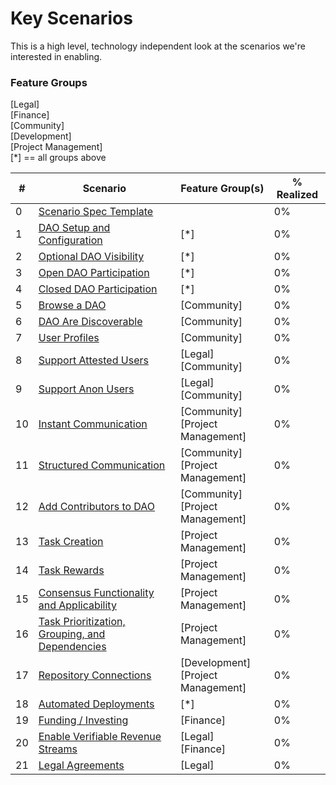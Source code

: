 # Key Scenarios  
This is a high level, technology independent look at the scenarios we're interested in enabling.  

### Feature Groups  
[Legal]  
[Finance]  
[Community]  
[Development]  
[Project Management]  
[*] == all groups above  

|  # | Scenario | Feature Group(s) | % Realized |  
| -- | -------- | ---------------- | ---------- |  
|  0 | [Scenario Spec Template](./scenario-specs/0-spec-template.md) | | 0% |  
|  1 | [DAO Setup and Configuration](./scenario-specs/1-setup-and-configure.md) | [*] | 0% |  
|  2 | [Optional DAO Visibility](./scenario-specs/2-optional-dao-visibility.md) | [*] | 0% |  
|  3 | [Open DAO Participation](./scenario-specs/3-open-dao-participation.md) | [*] | 0% |  
|  4 | [Closed DAO Participation](./scenario-specs/4-closed-dao-participation.md) | [*] | 0% |  
|  5 | [Browse a DAO](./scenario-specs/5-browse-a-dao.md) | [Community] | 0% |  
|  6 | [DAO Are Discoverable](./scenario-specs/6-daos-are-discoverable.md) | [Community] | 0% |  
|  7 | [User Profiles](./scenario-specs/7-user-profiles.md) | [Community] | 0% |  
|  8 | [Support Attested Users](./scenario-specs/8-support-attested-users.md) | [Legal]<br>[Community] | 0% |  
|  9 | [Support Anon Users](./scenario-specs/9-support-anon-users.md) | [Legal]<br>[Community] | 0% |  
| 10 | [Instant Communication](./scenario-specs/10-instant-communication.md) | [Community]<br>[Project Management] | 0% |  
| 11 | [Structured Communication](./scenario-specs/11-structured-communication.md) | [Community]<br>[Project Management] | 0% |  
| 12 | [Add Contributors to DAO](./scenario-specs/12-add-contributors-to-dao.md) | [Community]<br>[Project Management] | 0% |  
| 13 | [Task Creation](./scenario-specs/13-task-creation.md) | [Project Management] | 0% |  
| 14 | [Task Rewards](./scenario-specs/14-task-rewards.md) | [Project Management] | 0% |  
| 15 | [Consensus Functionality and Applicability](./scenario-specs/15-consensus-functionality-and-applicability.md) | [Project Management] | 0% |  
| 16 | [Task Prioritization, Grouping, and Dependencies](./scenario-specs/16-task-prioritization-grouping-and-dependencies.md) | [Project Management] | 0% |  
| 17 | [Repository Connections](./scenario-specs/17-repository-connections.md) | [Development]<br>[Project Management] | 0% |  
| 18 | [Automated Deployments](./scenario-specs/18-automated-deployments.md) | [*] | 0% |  
| 19 | [Funding / Investing](./scenario-specs/19-funding-investing.md) | [Finance] | 0% |  
| 20 | [Enable Verifiable Revenue Streams](./scenario-specs/20-enable-verifiable-revenue-streams.md) | [Legal]<br>[Finance] | 0% |  
| 21 | [Legal Agreements](./scenario-specs/21-legal-agreements.md) | [Legal] | 0% |  
